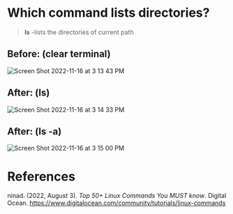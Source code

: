 # Which command lists directories?

> **ls** -lists the directories of current path 


## Before: (clear terminal)
![Screen Shot 2022-11-16 at 3 13 43 PM](https://user-images.githubusercontent.com/109105989/202284609-b47bf2b8-5fac-44e6-85a6-053ef3a28b90.png)

## After: (ls) 
![Screen Shot 2022-11-16 at 3 14 33 PM](https://user-images.githubusercontent.com/109105989/202284785-2d7cb72f-24a2-46c9-bd1e-5efd68e106c6.png)

## After: (ls -a) 
![Screen Shot 2022-11-16 at 3 15 00 PM](https://user-images.githubusercontent.com/109105989/202284874-3be22eba-1799-493f-9357-8ef964bd00e0.png)




# References 
ninad. (2022, August 3). *Top 50+ Linux Commands You MUST know*. Digital Ocean. <https://www.digitalocean.com/community/tutorials/linux-commands> 
